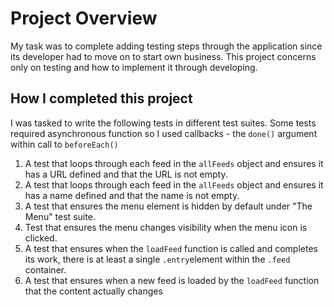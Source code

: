 # Project Overview

My task was to complete adding testing steps through the application since its developer had to move on to start own business. This project concerns only on testing and how to implement it through developing.

## How I completed this project

I was tasked to write the following tests in different test suites. Some tests required asynchronous function so I used callbacks - the `done()` argument within call to `beforeEach()`

1. A test that loops through each feed in the `allFeeds` object and ensures it has a URL defined and that the URL is not empty.
2. A test that loops through each feed in the `allFeeds` object and ensures it has a name defined and that the name is not empty.
3. A test that ensures the menu element is hidden by default under "The Menu" test suite.
4. Test that ensures the menu changes visibility when the menu icon is clicked.
5. A test that ensures when the `loadFeed` function is called and completes its work, there is at least a single `.entry`element within the `.feed` container.
6. A test that ensures when a new feed is loaded by the `loadFeed` function that the content actually changes
